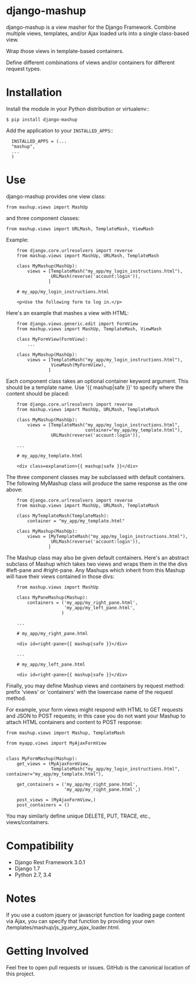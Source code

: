 django-mashup
=============

django-mashup is a view masher for the Django Framework. Combine multiple views, templates, and/or Ajax loaded urls into a single class-based view.

Wrap those views in template-based containers.

Define different combinations of views and/or containers for different request types.

Installation
===============

Install the module in your Python distribution or virtualenv::

    $ pip install django-mashup

Add the application to your `INSTALLED_APPS`::

```
  INSTALLED_APPS = (...
  "mashup",
  ...
  )
```

Use
===

django-mashup provides one view class:

    from mashup.views import MashUp
    
and three component classes:

    from mashup.views import URLMash, TemplateMash, ViewMash
    
Example:

``` 
    from django.core.urlresolvers import reverse
    from mashup.views import MashUp, URLMash, TemplateMash
    
    class MyMashup(MashUp):
        views = [TemplateMash("my_app/my_login_instructions.html"),
                 URLMash(reverse('account:login')),
                ]
                
    # my_app/my_login_instructions.html
    
    <p>Use the following form to log in.</p>
```

Here's an example that mashes a view with HTML:

``` 
    from django.views.generic.edit import FormView
    from mashup.views import MashUp, TemplateMash, ViewMash
    
    class MyFormView(FormView):
        ...
    
    class MyMashup(MashUp):
        views = [TemplateMash("my_app/my_login_instructions.html"),
                 ViewMash(MyFormView),
                ]
```

Each component class takes an optional container keyword argument. This should be a template name. Use '{{ mashup|safe }}' to specify where the content should be placed:

``` 
    from django.core.urlresolvers import reverse
    from mashup.views import MashUp, URLMash, TemplateMash
    
    class MyMashup(MashUp):
        views = [TemplateMash("my_app/my_login_instructions.html",
                              container="my_app/my_template.html"),
                 URLMash(reverse('account:login')),
                
    ...
    
    # my_app/my_template.html
    
    <div class=explanation>{{ mashup|safe }}</div>
```

The three component classes may be subclassed with default containers. The following MyMashup class will produce the same response as the one above:

```
    from django.core.urlresolvers import reverse
    from mashup.views import MashUp, URLMash, TemplateMash
    
    class MyTemplateMash(TemplateMash):
        container = "my_app/my_template.html"
    
    class MyMashup(MashUp):
        views = [MyTemplateMash("my_app/my_login_instructions.html"),
                 URLMash(reverse('account:login')),
                ]  
```

The Mashup class may also be given default containers. Here's an abstract subclass of Mashup which takes two views and wraps them in the the divs #left-pane and #right-pane. Any Mashups which inherit from this Mashup will have their views contained in those divs:

```
    from mashup.views import MashUp
    
    class MyPaneMashup(Mashup):
        containers = ('my_app/my_right_pane.html',
                      'my_app/my_left_pane.html',
                     )
                     
    ...
    
    # my_app/my_right_pane.html
    
    <div id=right-pane>{{ mashup|safe }}</div>
    
    ...
    
    # my_app/my_left_pane.html
    
    <div id=right-pane>{{ mashup|safe }}</div>

```

Finally, you may define Mashup views and containers by request method: prefix 'views' or 'containers' with the lowercase name of the request method.

For example, your form views might respond with HTML to GET requests and JSON to POST requests; in this case you do not want your Mashup to attach HTML containers and content to POST response:

```
from mashup.views import Mashup, TemplateMash

from myapp.views import MyAjaxFormView


class MyFormMashup(Mashup):
    get_views = (MyAjaxFormView,
                 TemplateMash("my_app/my_login_instructions.html", container="my_app/my_template.html"),
                )
    get_containers = ('my_app/my_right_pane.html',
                      'my_app/my_right_pane.html',)
                      
    post_views = (MyAjaxFormView,)
    post_containers = ()
```
You may similarly define unique DELETE, PUT, TRACE, etc., views/containers.

Compatibility
=============

* Django Rest Framework 3.0.1
* Django 1.7
* Python 2.7, 3.4

Notes
=====
If you use a custom jquery or javascript function for loading page content via Ajax, you can specify that function by providing your own /templates/mashup/js_jquery_ajax_loader.html.


Getting Involved
================

Feel free to open pull requests or issues. GitHub is the canonical location of this project.
